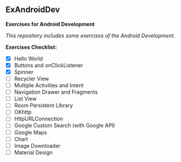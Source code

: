 ## ExAndroidDev
**Exercises for Android Development**

*This repository includes some exercises of the Android Development.*

**Exercises Checklist:**
- [x] Hello World
- [x] Buttons and onClickListener
- [x] Spinner
- [ ] Recycler View
- [ ] Multiple Activities and Intent
- [ ] Navigation Drawer and Fragments
- [ ] List View
- [ ] Room Persistent Library
- [ ] OKhttp
- [ ] HttpURLConnection
- [ ] Google Custom Search (with Google API)
- [ ] Google Maps
- [ ] Chart
- [ ] Image Downloader
- [ ] Material Design